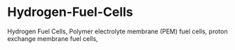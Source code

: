 # Hydrogen-Fuel-Cells
Hydrogen Fuel Cells, Polymer electrolyte membrane (PEM) fuel cells, proton exchange membrane fuel cells,
